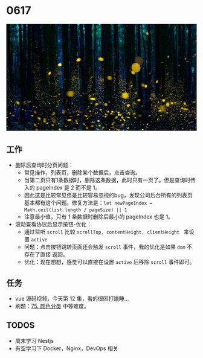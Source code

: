 
# 0617

![](./bg-imgs/0617.jpg)

## 工作

- 删除后查询时分页问题：
  - 常见操作，列表页，删除某个数据后，点击查询。
  - 当第二页只有1条数据时，删除这条数据，此时只有一页了。但是查询时传入的 pageIndex 是 2 而不是 1。
  - 因此这是比较常见但是比较容易忽视的bug，发现公司后台所有的列表页基本都有这个问题。修复方法是：`let newPageIndex = Math.ceil(list.length / pageSize) || 1`
  - 注意最小值，只有 1 条数据时删除后最小的 pageIndex 也是 1。
- 滚动查看协议后显示按钮-优化：
  - 通过监听 `scroll` 比较 `scrollTop, contentHeight, clientHeight `  来设置 `active`
  - 问题：点击按钮跳转页面还会触发 `scroll` 事件，我的优化是如果 `dom` 不存在了直接 返回。
  - 优化：现在想想，感觉可以直接在设置 `active` 后移除 `scroll` 事件即可。

## 任务

- vue 源码视频，今天第 12 集，看的很困打瞌睡...
- 刷题：[75. 颜色分类](https://leetcode-cn.com/problems/sort-colors/) 中等难度。

## TODOS

- 周末学习 Nestjs
- 有空学习下 Docker，Nginx，DevOps 相关